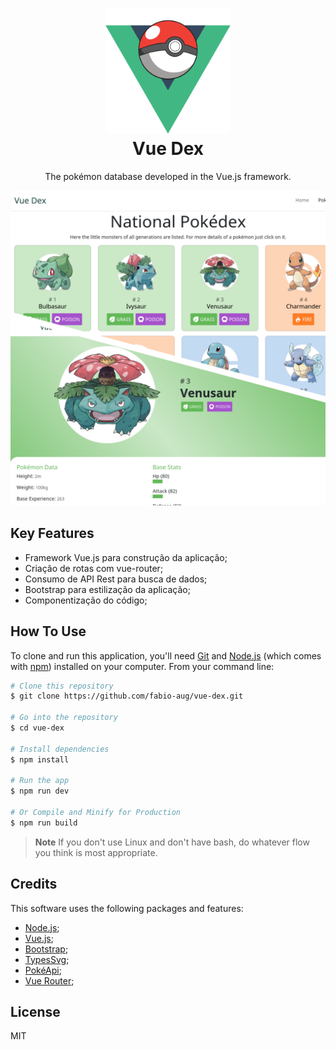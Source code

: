 
<h1 style="text-align: center;">
  <img src="./src/assets/docs/logo.png" alt="Markdownify" width="200">
  <br>
  Vue Dex
  <br>
</h1>

<p style="text-align: center;">The pokémon database developed in the Vue.js framework.</p>

![screenshot](./src/assets/docs/app.png)

## Key Features

- Framework Vue.js para construção da aplicação;
- Criação de rotas com vue-router;
- Consumo de API Rest para busca de dados;
- Bootstrap para estilização da aplicação;
- Componentização do código;

## How To Use

To clone and run this application, you'll need [Git](https://git-scm.com) and [Node.js](https://nodejs.org/en/download/) (which comes with [npm](http://npmjs.com)) installed on your computer. From your command line:

```bash
# Clone this repository
$ git clone https://github.com/fabio-aug/vue-dex.git

# Go into the repository
$ cd vue-dex

# Install dependencies
$ npm install

# Run the app
$ npm run dev

# Or Compile and Minify for Production
$ npm run build
```

> **Note**
> If you don't use Linux and don't have bash, do whatever flow you think is most appropriate.

## Credits

This software uses the following packages and features:

- [Node.js](https://nodejs.org/);
- [Vue.js](https://vuejs.org/);
- [Bootstrap](https://getbootstrap.com/);
- [TypesSvg](https://github.com/duiker101/pokemon-type-svg-icons);
- [PokéApi](https://pokeapi.co/);
- [Vue Router](https://router.vuejs.org/);

## License

MIT
